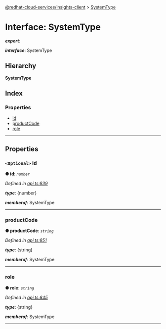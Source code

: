 [@redhat-cloud-services/insights-client](../README.md) > [SystemType](../interfaces/systemtype.md)

# Interface: SystemType

*__export__*: 

*__interface__*: SystemType

## Hierarchy

**SystemType**

## Index

### Properties

* [id](systemtype.md#id)
* [productCode](systemtype.md#productcode)
* [role](systemtype.md#role)

---

## Properties

<a id="id"></a>

### `<Optional>` id

**● id**: *`number`*

*Defined in [api.ts:839](https://github.com/RedHatInsights/javascript-clients/blob/master/packages/insights/api.ts#L839)*

*__type__*: {number}

*__memberof__*: SystemType

___
<a id="productcode"></a>

###  productCode

**● productCode**: *`string`*

*Defined in [api.ts:851](https://github.com/RedHatInsights/javascript-clients/blob/master/packages/insights/api.ts#L851)*

*__type__*: {string}

*__memberof__*: SystemType

___
<a id="role"></a>

###  role

**● role**: *`string`*

*Defined in [api.ts:845](https://github.com/RedHatInsights/javascript-clients/blob/master/packages/insights/api.ts#L845)*

*__type__*: {string}

*__memberof__*: SystemType

___

